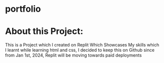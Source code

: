 # portfolio
<h1>About this Project:</h1>

<p>This is a Project which I created on Replit Which Showcases My skills which I learnt while learning html and css, I decided to keep this on Github since from Jan 1st, 2024, Replit will be moving towards paid deployments</p>
